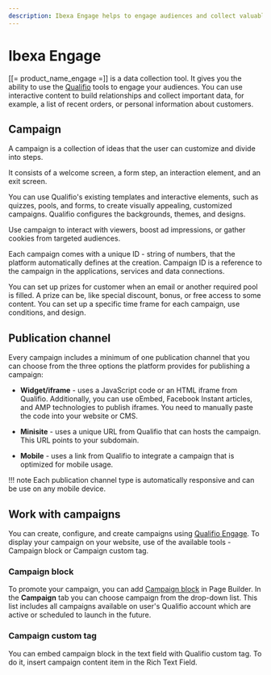 ```yaml
---
description: Ibexa Engage helps to engage audiences and collect valuable data by using interactive content.
---
```


# Ibexa Engage

[[= product_name_engage =]] is a data collection tool. It gives you the ability to use the [Qualifio](https://qualifio.com/) tools to engage your audiences.
You can use interactive content to build relationships and collect important data, for example, a list of recent orders, or personal information about customers.

## Campaign

A campaign is a collection of ideas that the user can customize and divide into steps.

It consists of a welcome screen, a form step, an interaction element, and an exit screen.

You can use Qualifio's existing templates and interactive elements, such as quizzes, pools, and forms, to create visually appealing, customized campaigns.
Qualifio configures the backgrounds, themes, and designs.

Use campaign to interact with viewers, boost ad impressions, or gather cookies from targeted audiences.

Each campaign comes with a unique ID - string of numbers, that the platform automatically defines at the creation. Campaign ID is a reference to the campaign in the applications, services and data connections.

You can set up prizes for customer when an email or another required pool is filled.
A prize can be, like special discount, bonus, or free access to some content.
You can set up a specific time frame for each campaign, use conditions, and design.

## Publication channel

Every campaign includes a minimum of one publication channel that you can choose from the three options the platform provides for publishing a campaign:

- **Widget/iframe** - uses a JavaScript code or an HTML iframe from Qualifio. Additionally, you can use oEmbed, Facebook Instant articles, and AMP technologies to publish iframes. You need to manually paste the code into your website or CMS.

- **Minisite** - uses a unique URL from Qualifio that can hosts the campaign. This URL points to your subdomain.

- **Mobile** - uses a link from Qualifio to integrate a campaign that is optimized for mobile usage.

!!! note
    Each publication channel type is automatically responsive and can be use on any mobile device.

## Work with campaigns

You can create, configure, and create campaigns using [Qualifio Engage](https://support.qualifio.com/hc/en-us/categories/202280638-Qualifio-Engage).
To display your campaign on your website, use of the available tools - Campaign block or Campaign custom tag.

### Campaign block

To promote your campaign, you can add [Campaign block](../content_management/block_reference.md#campaign-block) in Page Builder.
In the **Campaign** tab you can choose campaign from the drop-down list. This list includes all campaigns available on user's Qualifio account which are active or scheduled to launch in the future.

### Campaign custom tag

You can embed campaign block in the text field with Qualifio custom tag.
To do it, insert campaign content item in the Rich Text Field.